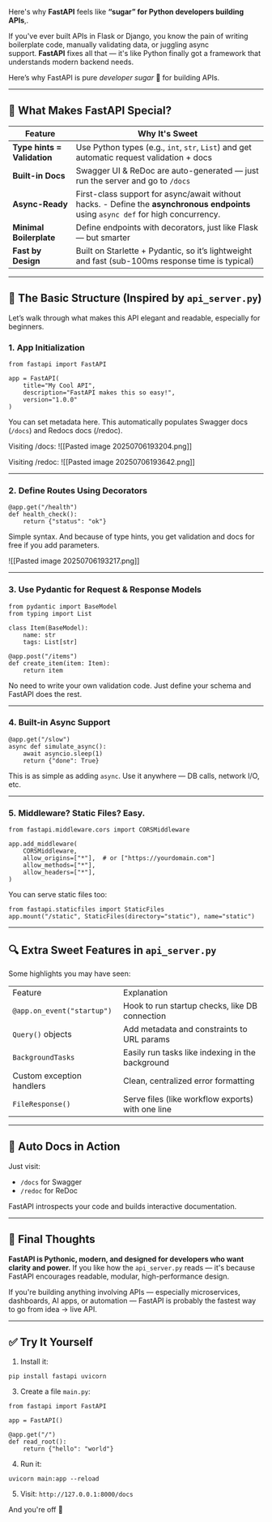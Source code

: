 Here's why **FastAPI** feels like **“sugar” for Python developers building APIs**,.

If you've ever built APIs in Flask or Django, you know the pain of writing boilerplate code, manually validating data, or juggling async support. **FastAPI** fixes all that — it's like Python finally got a framework that understands modern backend needs.

Here’s why FastAPI is pure _developer sugar_ 🧁 for building APIs.

---

## 🌟 What Makes FastAPI Special?

| Feature                     | Why It's Sweet                                                                                                                     |
| --------------------------- | ---------------------------------------------------------------------------------------------------------------------------------- |
| **Type hints = Validation** | Use Python types (e.g., `int`, `str`, `List`) and get automatic request validation + docs                                          |
| **Built-in Docs**           | Swagger UI & ReDoc are auto-generated — just run the server and go to `/docs`                                                      |
| **Async-Ready**             | First-class support for async/await without hacks. - Define the **asynchronous endpoints** using `async def` for high concurrency. |
| **Minimal Boilerplate**     | Define endpoints with decorators, just like Flask — but smarter                                                                    |
| **Fast by Design**          | Built on Starlette + Pydantic, so it’s lightweight and fast (sub-100ms response time is typical)                                   |

---

## 🧠 The Basic Structure (Inspired by `api_server.py`)

Let’s walk through what makes this API elegant and readable, especially for beginners.

### 1. **App Initialization**

```
from fastapi import FastAPI  
  
app = FastAPI(  
    title="My Cool API",  
    description="FastAPI makes this so easy!",  
    version="1.0.0"  
)

```

You can set metadata here. This automatically populates Swagger docs (`/docs`) and Redocs docs (/redoc).

Visiting /docs:
![[Pasted image 20250706193204.png]]

Visiting /redoc:
![[Pasted image 20250706193642.png]]

---

### 2. **Define Routes Using Decorators**

```
@app.get("/health")  
def health_check():  
    return {"status": "ok"}
```

Simple syntax. And because of type hints, you get validation and docs for free if you add parameters.

![[Pasted image 20250706193217.png]]

---

### 3. **Use Pydantic for Request & Response Models**

```
from pydantic import BaseModel  
from typing import List  
  
class Item(BaseModel):  
    name: str  
    tags: List[str]  
  
@app.post("/items")  
def create_item(item: Item):  
    return item
```

No need to write your own validation code. Just define your schema and FastAPI does the rest.

---

### 4. **Built-in Async Support**

```
@app.get("/slow")  
async def simulate_async():  
    await asyncio.sleep(1)  
    return {"done": True}

```

This is as simple as adding `async`. Use it anywhere — DB calls, network I/O, etc.

---

### 5. **Middleware? Static Files? Easy.**
  
```
from fastapi.middleware.cors import CORSMiddleware  

app.add_middleware(  
    CORSMiddleware,  
    allow_origins=["*"],  # or ["https://yourdomain.com"]  
    allow_methods=["*"],  
    allow_headers=["*"],  
)
```

You can serve static files too:

```
from fastapi.staticfiles import StaticFiles  
app.mount("/static", StaticFiles(directory="static"), name="static")
```

---

## 🔍 Extra Sweet Features in `api_server.py`

Some highlights you may have seen:

|   |   |
|---|---|
|Feature|Explanation|
|`@app.on_event("startup")`|Hook to run startup checks, like DB connection|
|`Query()` objects|Add metadata and constraints to URL params|
|`BackgroundTasks`|Easily run tasks like indexing in the background|
|Custom exception handlers|Clean, centralized error formatting|
|`FileResponse()`|Serve files (like workflow exports) with one line|

---

## 🧪 Auto Docs in Action

Just visit:

- `/docs` for Swagger
- `/redoc` for ReDoc

FastAPI introspects your code and builds interactive documentation.

---

## 🚦 Final Thoughts

**FastAPI is Pythonic, modern, and designed for developers who want clarity and power.** If you like how the `api_server.py` reads — it's because FastAPI encourages readable, modular, high-performance design.

If you're building anything involving APIs — especially microservices, dashboards, AI apps, or automation — FastAPI is probably the fastest way to go from idea → live API.

---

## ✅ Try It Yourself

1. Install it:
```
pip install fastapi uvicorn
```

3. Create a file `main.py`:
```
from fastapi import FastAPI  
  
app = FastAPI()  
  
@app.get("/")  
def read_root():  
    return {"hello": "world"}
```

4. Run it:
```
uvicorn main:app --reload
```

5. Visit: `http://127.0.0.1:8000/docs`

And you're off 🚀